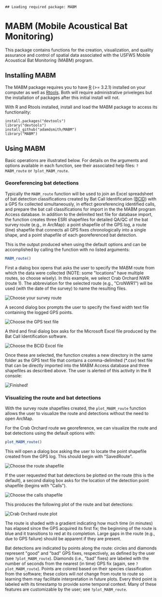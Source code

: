     ## Loading required package: MABM

MABM (Mobile Acoustical Bat Monitoring)
=======================================

This package contains functions for the creation, visualization, and quality assurance and control of spatial data associated with the USFWS Mobile Acoustical Bat Monitoring (MABM) program.

Installing MABM
---------------

The MABM package requires you to have [R](https://www.r-project.org/) (\>= 3.2.1) installed on your computer as well as [Rtools](https://cran.r-project.org/bin/windows/Rtools/). Both will require administrative priveleges but the installation of packages after this initial install will not.

With R and Rtools installed, install and load the MABM package to access its functionality:

    install.packages("devtools")
    library("devtools")
    install_github("adamdsmith/MABM")
    library("MABM")

Using MABM
----------

Basic operations are illustrated below. For details on the arguments and options available in each function, see their associated help files: `?MABM_route` or `?plot_MABM_route`.

### Georeferencing bat detections

Typically the `MABM_route` function will be used to join an Excel spreadsheet of bat detection classifications created by Bat Call Identification ([BCID](http://www.batcallid.com)) with a GPS fix collected simultaneously, in effect georeferencing identified calls, and prepare the bat call classifications for import in the the MABM program Access database. In addition to the delimited text file for database import, the function creates three ESRI shapefiles for detailed QA/QC of the bat survey route (e.g., in ArcMap): a point shapefile of the GPS log, a route (line) shapefile that connects all GPS fixes chronologically into a single shape, and a point shapefile of each georeferenced bat detection.

This is the output produced when using the default options and can be accomplished by calling the function with no listed arguments:

``` r
MABM_route()
```

First a dialog box opens that asks the user to specify the MABM route from which the data were collected (NOTE: some "locations" have multiple routes, so choose wisely). In this example, we select Crab Orchard NWR (route 1). The abbreviation for the selected route (e.g., "CroNWR1") will be used (with the date of the survey) to name the resulting files.

![Choose your survey route](./README-figs/choose_route.png)

A second dialog box prompts the user to specify the fixed width text file containing the logged GPS points.

![Choose the GPS text file](./README-figs/choose_GPS.png)

A third and final dialog box asks for the Microsoft Excel file produced by the Bat Call Identification software.

![Choose the BCID Excel file](./README-figs/choose_BCID.png)

Once these are selected, the function creates a new directory in the same folder as the GPS text file that contains a comma-delimited (\*.csv) text file that can be directly imported into the MABM Access database and three shapefiles as described above. The user is alerted of this activity in the R console:

![Finished!](./README-figs/all_done.png)

### Visualizing the route and bat detections

With the survey route shapefiles created, the `plot_MABM_route` function allows the user to visualize the route and detections without the need to open ArcMap.

For the Crab Orchard route we georeference, we can visualize the route and bat detections using the default options with:

``` r
plot_MABM_route()
```

This will open a dialog box asking the user to locate the point shapefile created from the GPS log. This should begin with "SavedRoute".

![Choose the route shapefile](./README-figs/choose_shapefile.png)

If the user requested that bat detections be plotted on the route (this is the default), a second dialog box asks for the location of the detection point shapefile (begins with "Calls").

![Choose the calls shapefile](./README-figs/choose_calls_shapefile.png)

This produces the following plot of the route and bat detections:

![Crab Orchard route plot](./README-figs/plot_output.png)

The route is shaded with a gradient indicating how much time (in minutes) has elapsed since the GPS acquired its first fix; the beginning of the route is blue and it transitions to red at its completion. Large gaps in the route (e.g., due to GPS failure) should be apparent if they are present.

Bat detections are indicated by points along the route: circles and diamonds represent "good" and "bad" GPS fixes, respectively, as defined by the user (see `?plot_MABM_route`). Diamonds (i.e., "bad" fixes) are labeled with the number of seconds from the nearest (in time) GPS fix (again, see `?plot_MABM_route`). Points are colored based on their species classification from the software; these colors will *not* change from route to route so learning them may facilitate interpretation in future plots. Every third point is labeled with its timestamp to provide some temporal context. Many of these features are customizable by the user; see `?plot_MABM_route`.
